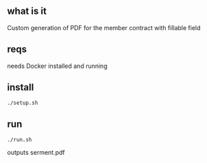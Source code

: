 
## what is it

Custom generation of PDF for the member contract with fillable field

## reqs

needs Docker installed and running 

## install

```
./setup.sh
```

## run

```
./run.sh
```

outputs serment.pdf
